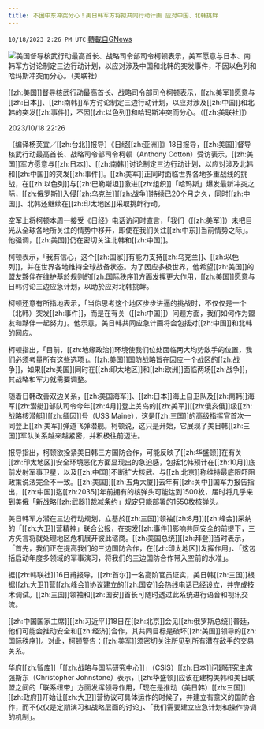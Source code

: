 ```yaml
---
title: 不因中东冲突分心！美日韩军方将拟共同行动计画 应对中国、北韩挑衅
---
```

`10/18/2023 2:26 PM UTC` [轉載自GNews](https://gnews.org/articles/1851136)

![美国督导核武行动最高首长、战略司令部司令柯顿表示，美军愿意与日本、南韩军方讨论制定三边行动计划，以应对涉及中国和北韩的突发事件，不因以色列和哈玛斯冲突而分心。（美联社）](https://img.ltn.com.tw/Upload/news/600/2023/10/18/4462821_1_1.jpg "美国督导核武行动最高首长、战略司令部司令柯顿表示，美军愿意与日本、南韩军方讨论制定三边行动计划，以应对涉及中国和北韩的突发事件，不因以色列和哈玛斯冲突而分心。（美联社）")

[[zh:美国]]督导核武行动最高首长、战略司令部司令柯顿表示，[[zh:美军]]愿意与[[zh:日本]]、[[zh:南韩]]军方讨论制定三边行动计划，以应对涉及[[zh:中国]]和北韩的突发[[zh:事件]]，不因[[zh:以色列]]和哈玛斯冲突而分心。（[[zh:美联社]]）

2023/10/18 22:26

〔编译杨芙宜／[[zh:台北]]报导〕《日经[[zh:亚洲]]》18日报导，[[zh:美国]]督导核武行动最高首长、战略司令部司令柯顿（Anthony Cotton）受访表示，[[zh:美国]]军方愿意与[[zh:日本]]、[[zh:南韩]]讨论制定三边行动计划，以应对涉及北韩和[[zh:中国]]的突发[[zh:事件]]。[[zh:美军]]正同时面临世界各地多重战线的挑战，在[[zh:以色列]]与[[zh:巴勒斯坦]]激进[[zh:组织]]「哈玛斯」爆发最新冲突之际，[[zh:俄罗斯]]入侵[[zh:乌克兰]][[zh:战争]]持续已20个月之久，同时[[zh:中国]]、北韩还继续在[[zh:印太地区]]采取挑衅行动。

空军上将柯顿本周一接受《日经》电话访问时直言，「我们（[[zh:美军]]）未把目光从全球各地所关注的情势中移开，即使在我们关注[[zh:中东]]当前情势之际」。他强调，[[zh:美国]]仍在密切关注北韩和[[zh:中国]]。

柯顿表示，「我有信心，这个[[zh:国家]]有能力支持[[zh:乌克兰]]、[[zh:以色列]]，并在世界各地维持全球战备状态。为了因应多极世界，他希望[[zh:美国]]的盟友夥伴在维护基於规则的[[zh:国际秩序]]方面发挥更大作用，[[zh:美国]]愿意与日韩讨论三边应急计划，以助於应对北韩挑衅。

柯顿还意有所指地表示，「当你思考这个地区步步进逼的挑战时，不仅仅是一个（北韩）突发[[zh:事件]]，而是在有关（[[zh:中国]]）问题方面，我们如何作为盟友和夥伴一起努力」。他示意，美日韩共同应急计画将会包括对[[zh:中国]]和北韩的回应。

柯顿指出，「目前，[[zh:地缘政治]]环境使我们位处面临两大均势敌手的位置，我们必须考量所有这些选项」。[[zh:美国]]国防战略旨在因应一个战区的[[zh:战争]]，如果[[zh:美国]]同时在[[zh:印太地区]]和[[zh:欧洲]]面临两场[[zh:战争]]，其战略和军力就需要调整。

随着日韩改善双边关系，[[zh:美国海军]]、[[zh:日本]]海上自卫队及[[zh:南韩]]海军[[zh:潜艇]]部队司令今年[[zh:4月]]登上关岛的[[zh:美军]][[zh:俄亥俄]]级[[zh:战略核潜艇]][[zh:缅因]]号（USS Maine），这是[[zh:三国]]的高级指挥官首次一同登上[[zh:美军]]弹道飞弹潜舰。柯顿说，这只是开始，它展现了美日韩[[zh:三国]]军队关系越来越紧密，并积极往前迈进。

报导指出，柯顿欲拴紧美日韩三方国防合作，可能反映了[[zh:华盛顿]]在有关[[zh:印太地区]]安全环境恶化方面显现出的急迫感，包括北韩预计在[[zh:10月]]底前发射军事卫星，以及[[zh:中国]]不断扩大核武、与[[zh:北京]]称维持最底限吓阻政策说法完全不一致。[[zh:美国]][[zh:五角大厦]]去年有[[zh:关中]]国军力报告指出，[[zh:中国]]迄[[zh:2035]]年前拥有的核弹头可能达到1500枚，届时将几乎来到美俄「新战略[[zh:武器]]裁减条约」规定只能部署的1550枚核弹头。

美日韩军方潜在三边行动规划，立基於[[zh:三国]]领袖[[zh:8月]][[zh:峰会]]采纳的「[[zh:大卫]]营精神」联合公报，在突发[[zh:事件]]影响共同安全的前提下，三方矢言将就处理地区危机展开彼此谘商。[[zh:美国总统]][[zh:拜登]]当时表示，「首先，我们正在提高我们的三边国防合作，在[[zh:印太地区]]发挥作用」、「这包括启动年度多领域的军事演习，将我们的三边国防合作带入空前的水准」。

据[[zh:韩联社]]16日甫报导，[[zh:首尔]]一名高阶官员证实，美日韩[[zh:三国]]根据[[zh:大卫]]营[[zh:峰会]]协议建立的[[zh:国安]]会热线电话已经设立，并完成技术调试。[[zh:三国]]领袖和[[zh:国安]]首长可随时透过此系统进行语音和视讯交流。

[[zh:中国国家主席]][[zh:习近平]]18日在[[zh:北京]]会见[[zh:俄罗斯总统]]普廷，他们可能会推动安全和[[zh:经济]]合作，其共同目标是破坏[[zh:美国]]领导的[[zh:国际秩序]]。对此，柯顿警告：[[zh:美军]]须密切关注所见到所有潜在敌手的交易关系。

华府[[zh:智库]]「[[zh:战略与国际研究中心]]」（CSIS）[[zh:日本]]问题研究主席强斯东（Christopher Johnstone）表示，[[zh:华盛顿]]应该在建构美韩和美日联盟之间的「联系纽带」方面发挥领导作用，「现在是推动（美日韩）[[zh:三国]][[zh:政府]]开始让[[zh:大卫]]营协议可具体运作的时候了，并建立有意义的国防合作，而不仅仅是定期演习和战略层面的讨论」、「我们需要建立应急计划和操作协调的机制」。
